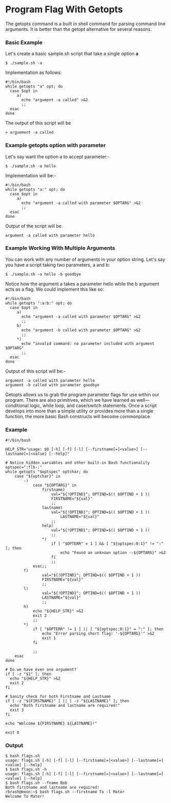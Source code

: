 # Program Flag With Getopts

The getopts command is a built in shell command for parsing command line arguments. It is better than the getopt alternative for several reasons.
### Basic Example
Let's create a basic sample.sh script that take a single option <b>a</b>
```
$ ./sample.sh -a
```
Implementation as follows:
```
#!/bin/bash
while getopts "a" opt; do
  case $opt in
     a)
       echo "argument -a called" >&2
       ;;
  esac
done
```
The output of this script will be 
```
> arguement -a called
```
### Example getopts option with parameter
Let's say want the option a  to accept parameter:-
```
$ ./sample.sh -a hello
```
Implementation will be:-
```
#!/bin/bash
while getopts "a:" opt; do
  case $opt in
     a)
       echo "argument -a called with parameter $OPTARG" >&2
       ;;
  esac
done
```
Output of the script will be:
```
argument -a called with parameter hello
```

### Example Working With Multiple Arguments
You can work with any number of arguments in your option string. Let's say you have a script taking two parameters, a and b:
```
$ ./sample.sh -a hello -b goodbye
```
Notice how the argument a takes a parameter hello while the b argument acts as a flag. We could implement this like so:
```
#!/bin/bash
while getopts ":a:b:" opt; do
  case $opt in
     a)
       echo "argument -a called with parameter $OPTARG" >&2
       ;;
     b)
       echo "argument -b called with parameter $OPTARG" >&2
       ;;
     *)
       echo "invalid command: no parameter included with argument $OPTARG"
       ;;
  esac
done
```
Output of this script will be:-
```
argument -a called with parameter hello
argument -b called with parameter goodbye
```

Getopts allows us to grab the program parameter flags for use within our program. There are also primitives, which we have learned as well—conditional logic, while loop, and case/switch statements. Once a script develops into more than a simple utility or provides more than a single function, the more basic Bash constructs will become commonplace.

### Example
```
#!/bin/bash

HELP_STR="usage: $0 [-h] [-f] [-l] [--firstname[=]<value>] [--lastname[=]<value] [--help]"

# Notice hidden variables and other built-in Bash functionality
optspec=":flh-:"
while getopts "$optspec" optchar; do
    case "${optchar}" in
        -)
            case "${OPTARG}" in
                firstname)
                    val="${!OPTIND}"; OPTIND=$(( $OPTIND + 1 ))
                    FIRSTNAME="${val}"
                    ;;
                lastname)
                    val="${!OPTIND}"; OPTIND=$(( $OPTIND + 1 ))
                        LASTNAME="${val}"
                    ;;
                help)
                    val="${!OPTIND}"; OPTIND=$(( $OPTIND + 1 ))
                    ;;
                *)
                    if [ "$OPTERR" = 1 ] && [ "${optspec:0:1}" != ":" ]; then
                        echo "Found an unknown option --${OPTARG}" >&2
                    fi
                    ;;
            esac;;
        f)
                val="${!OPTIND}"; OPTIND=$(( $OPTIND + 1 ))
                FIRSTNAME="${val}"
                ;;
        l)
                val="${!OPTIND}"; OPTIND=$(( $OPTIND + 1 ))
                LASTNAME="${val}"
                ;;
        h)
            echo "${HELP_STR}" >&2
            exit 2
            ;;
        *)
            if [ "$OPTERR" != 1 ] || [ "${optspec:0:1}" = ":" ]; then
                echo "Error parsing short flag: '-${OPTARG}'" >&2
                exit 1
            fi

            ;;
    esac
done

# Do we have even one argument?
if [ -z "$1" ]; then
  echo "${HELP_STR}" >&2
  exit 2
fi

# Sanity check for both Firstname and Lastname
if [ -z "${FIRSTNAME}" ] || [ -z "${LASTNAME}" ]; then
  echo "Both firstname and lastname are required!"
  exit 3
fi

echo "Welcome ${FIRSTNAME} ${LASTNAME}!"

exit 0
```
### Output
```
$ bash flags.sh 
usage: flags.sh [-h] [-f] [-l] [--firstname[=]<value>] [--lastname[=]<value] [--help]
$ bash flags.sh -h
usage: flags.sh [-h] [-f] [-l] [--firstname[=]<value>] [--lastname[=]<value] [--help]
$ bash flags.sh --fname Bob
Both firstname and lastname are required!
rbrash@moon:~$ bash flags.sh --firstname To -l Mater
Welcome To Mater!
```